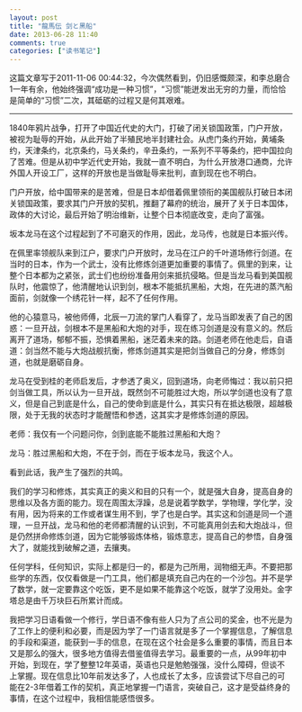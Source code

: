 ```yaml
---
layout: post
title: "龍馬伝 剑と黑船"
date: 2013-06-28 11:40
comments: true
categories: ["读书笔记"] 
---
```


  这篇文章写于2011-11-06 00:44:32，今次偶然看到，仍旧感慨颇深，和李总磨合1一年有余，他始终强调“成功是一种习惯”，“习惯”能迸发出无穷的力量，而恰恰是简单的“习惯”二次，其砥砺的过程又是何其艰难。

  - - - 

  1840年鸦片战争，打开了中国近代史的大门，打破了闭关锁国政策，门户开放，被视为耻辱的开始，从此开始了半殖民地半封建社会。从虎门条约开始，黄埔条约，天津条约，北京条约，马关条约，辛丑条约，一系列不平等条约，把中国拉向了苦难。但是从初中学近代史开始，我就一直不明白，为什么开放港口通商，允许外国人开设工厂，这样的开放也是当做耻辱来批判，直到现在也不明白。

门户开放，给中国带来的是苦难，但是日本却借着佩里领衔的美国舰队打破日本闭关锁国政策，要求其门户开放的契机，推翻了幕府的统治，展开了关于日本国体，政体的大讨论，最后开始了明治维新，让整个日本彻底改变，走向了富强。

坂本龙马在这个过程起到了不可磨灭的作用，因此，龙马传，也就是日本振兴传。

   在佩里率领舰队来到江户，要求门户开放时，龙马在江户的千叶道场修行剑道。在当时的日本，作为一个武士，没有比修炼剑道更加重要的事情了。佩里的到来，让整个日本都为之紧张，武士们也纷纷准备用剑来抵抗侵略。但是当龙马看到美国舰队时，他震惊了，他清醒地认识到剑，根本不能抵抗黑船，大炮，在先进的蒸汽船面前，剑就像一个绣花针一样，起不了任何作用。

  他的心猿意马，被他师傅，北辰一刀流的掌门人看穿了，龙马当即发表了自己的困惑：一旦开战，剑根本不是黑船和大炮的对手，现在练习剑道是没有意义的。然后离开了道场，郁郁不振，恐惧着黑船，迷茫着未来的路。剑道老师在他走后，自语道：剑当然不能与大炮战舰抗衡，修炼剑道其实是把剑当做自己的分身，修炼剑道，也就是磨砺自身。

   龙马在受到桂的老师启发后，才参透了奥义，回到道场，向老师悔过：我以前只把剑当做工具，所以认为一旦开战，既然剑不可能胜过大炮，所以学剑道也没有了意义，但是自己到底是什么，自己的使命到底是什么，其实只有在抵达极限，超越极限，处于无我的状态时才能醒悟和参透，这其实才是修炼剑道的原因。

  老师：我仅有一个问题问你，剑到底能不能胜过黑船和大炮？

  龙马：胜过黑船和大炮，不在于剑，而在于坂本龙马，我这个人。

  看到此话，我产生了强烈的共鸣。

   我们的学习和修炼，其实真正的奥义和目的只有一个，就是强大自身，提高自身的思维以及各方面的能力。现在周围太浮躁，总是说着学数学，学物理，学化学，没有用，因为将来的工作或者谋生用不到，学了也是白学。其实这和剑道是同一个道理，一旦开战，龙马和他的老师都清醒的认识到，不可能真用剑去和大炮战斗，但是仍然拼命修炼剑道，因为它能够锻炼体格，锻炼意志，提高自己的参悟，自身强大了，就能找到破解之道，去攘夷。

  任何学科，任何知识，实际上都是归一的，都是为己所用，润物细无声。不要把那些学的东西，仅仅看做是一门工具，他们都是填充自己内在的一个沙包。并不是学了数学，就一定要靠这个吃饭，更不是如果不能靠这个吃饭，就学了没用处。金字塔总是由千万块巨石所累计而成。


  我把学习日语看做一个修行，学日语不像有些人只为了点公司的奖金，也不光是为了工作上的便利和必要，而是因为学了一门语言就是多了一个掌握信息，了解信息的手段和渠道，能获到一手的信息，在现在这个社会是多么重要的事情，而且日本又是那么的强大，很多地方值得去借鉴值得去学习。最重要的一点，从99年初中开始，到现在，学了整整12年英语，英语也只是勉勉强强，没什么障碍，但谈不上掌握。现在信息比10年前发达多了，人也成长了太多，应该尝试下尽自己的可能在2-3年借着工作的契机，真正地掌握一门语言，突破自己，这才是受益终身的事情，在这个过程中，我相信能感悟很多。
